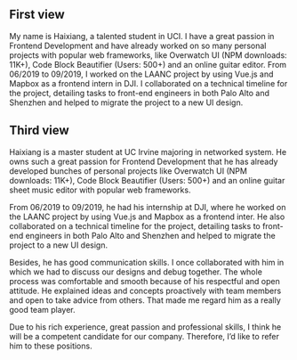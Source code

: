 ## First view
My name is Haixiang, a talented student in UCI. I have a great passion in Frontend Development and have already worked on so many personal projects with popular web frameworks, like Overwatch UI (NPM downloads: 11K+), Code Block Beautifier (Users: 500+) and an online guitar editor. From 06/2019 to 09/2019, I worked on the LAANC project by using Vue.js and Mapbox as a frontend intern in DJI. I collaborated on a technical timeline for the project, detailing tasks to front-end engineers in both Palo Alto and Shenzhen and helped to migrate the project to a new UI design.

## Third view
Haixiang is a master student at UC Irvine majoring in networked system.  He owns such a great passion for Frontend Development that he has already developed bunches of personal projects like Overwatch UI (NPM downloads: 11K+), Code Block Beautifier (Users: 500+) and an online guitar sheet music editor with popular web frameworks.   

From 06/2019 to 09/2019, he had his internship at DJI, where he worked on the LAANC project by using Vue.js and Mapbox as a frontend inter.  He also collaborated on a technical timeline for the project, detailing tasks to front-end engineers in both Palo Alto and Shenzhen and helped to migrate the project to a new UI design.  

Besides, he has good communication skills.  I once collaborated with him in which we had to discuss our designs and debug together.  The whole process was comfortable and smooth because of his respectful and open attitude.  He explained ideas and concepts proactively with team members and open to take advice from others. That made me regard him as a really good team player.

Due to his rich experience, great passion and professional skills,  I think he will be a competent candidate for our company. Therefore, I’d like to refer him to these positions.